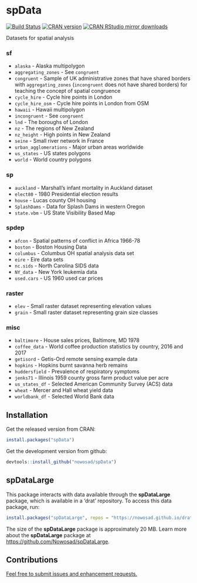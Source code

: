 
<!-- README.md is generated from README.Rmd. Please edit that file -->

# spData

[![Build
Status](https://travis-ci.org/Nowosad/spData.png?branch=master)](https://travis-ci.org/Nowosad/spData)
[![CRAN
version](http://www.r-pkg.org/badges/version/spData)](https://cran.r-project.org/package=spData)
[![CRAN RStudio mirror
downloads](http://cranlogs.r-pkg.org/badges/spData)](https://cran.r-project.org/package=spData)

Datasets for spatial analysis

### **sf**

  - `alaska` - Alaska multipolygon
  - `aggregating_zones` - See `congruent`
  - `congruent` - Sample of UK administrative zones that have shared
    borders with `aggregating_zones` (`incongruent` does not have shared
    borders) for teaching the concept of spatial congruence
  - `cycle_hire` - Cycle hire points in London
  - `cycle_hire_osm` - Cycle hire points in London from OSM
  - `hawaii` - Hawaii multipolygon
  - `incongruent` - See `congruent`
  - `lnd` - The boroughs of London
  - `nz` - The regions of New Zealand
  - `nz_height` - High points in New Zealand
  - `seine` - Small river network in France
  - `urban_agglomerations` - Major urban areas worldwide
  - `us_states` - US states polygons
  - `world` - World country polygons

### **sp**

  - `auckland` - Marshall’s infant mortality in Auckland dataset
  - `elect80` - 1980 Presidential election results
  - `house` - Lucas county OH housing
  - `SplashDams` - Data for Splash Dams in western Oregon
  - `state.vbm` - US State Visibility Based Map

### **spdep**

  - `afcon` - Spatial patterns of conflict in Africa 1966-78
  - `boston` - Boston Housing Data
  - `columbus` - Columbus OH spatial analysis data set
  - `eire` - Eire data sets
  - `nc.sids` - North Carolina SIDS data
  - `NY_data` - New York leukemia data
  - `used.cars` - US 1960 used car prices

### **raster**

  - `elev` - Small raster dataset representing elevation values
  - `grain` - Small raster dataset representing grain size classes

### misc

  - `baltimore` - House sales prices, Baltimore, MD 1978
  - `coffee_data` - World coffee production statistics by country, 2016
    and 2017
  - `getisord` - Getis-Ord remote sensing example data
  - `hopkins` - Hopkins burnt savanna herb remains
  - `huddersfield` - Prevalence of respiratory symptoms
  - `jenks71` - Illinois 1959 county gross farm product value per acre
  - `us_states_df` - Selected American Community Survey (ACS) data
  - `wheat` - Mercer and Hall wheat yield data
  - `worldbank_df` - Selected World Bank data

## Installation

Get the released version from CRAN:

``` r
install.packages("spData")
```

Get the development version from github:

``` r
devtools::install_github("nowosad/spData")
```

## spDataLarge

This package interacts with data available through the **spDataLarge**
package, which is available in a ‘drat’ repository. To access this data
package,
run:

``` r
install.packages("spDataLarge", repos = "https://nowosad.github.io/drat/", type = "source")
```

The size of the **spDataLarge** package is approximately 20 MB. Learn
more about the **spDataLarge** package at
<https://github.com/Nowosad/spDataLarge>.

## Contributions

[Feel free to submit issues and enhancement
requests.](https://github.com/Nowosad/spData/issues)
